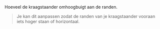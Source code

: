 
Hoeveel de kraagstaander omhoogbuigt aan de randen.

> Je kan dit aanpassen zodat de randen van je kraagstaander vooraan iets hoger staan of horizontaal.
